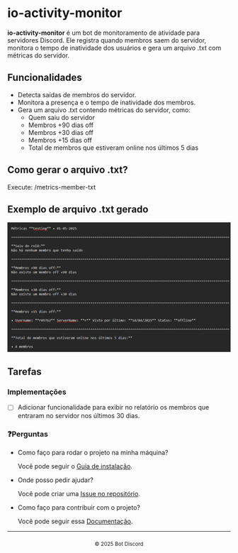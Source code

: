 # io-activity-monitor

**io-activity-monitor** é um bot de monitoramento de atividade para servidores Discord.
Ele registra quando membros saem do servidor, monitora o tempo de inatividade dos usuários e gera um arquivo .txt com métricas do servidor.

## Funcionalidades

- Detecta saídas de membros do servidor.
- Monitora a presença e o tempo de inatividade dos membros.
- Gera um arquivo .txt contendo métricas do servidor, como:
  - Quem saiu do servidor
  - Membros +90 dias off
  - Membros +30 dias off
  - Membros +15 dias off
  - Total de membros que estiveram online nos últimos 5 dias
 
## Como gerar o arquivo .txt?

Execute: /metrics-member-txt

## Exemplo de arquivo .txt gerado

<img width="590" src="./src/assets/img.png" alt="exemplo" title="exemplo"/>

## Tarefas

### Implementações

- [ ] Adicionar funcionalidade para exibir no relatório os membros que entraram no servidor nos últimos 30 dias.

### ❓Perguntas

- Como faço para rodar o projeto na minha máquina?

  Você pode seguir o [Guia de instalação](https://github.com/raphaelkauan/io-activity-monitor/blob/main/GUIA_INSTALACAO.md).

- Onde posso pedir ajudar?

  Você pode criar uma [Issue no repositório](https://github.com/raphaelkauan/io-activity-monitor/issues).

- Como faço para contribuir com o projeto?

  Você pode seguir essa [Documentação](https://docs.github.com/pt/get-started/exploring-projects-on-github/contributing-to-a-project).

---

<div align="center">
  <sub>© 2025 Bot Discord</sub>
</div>
